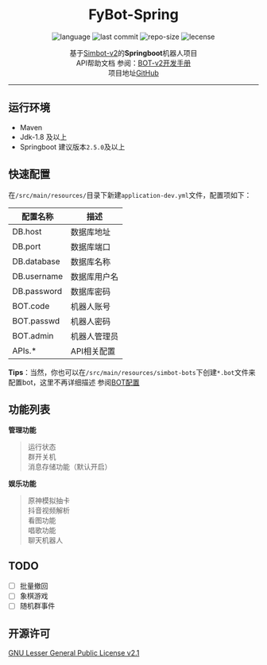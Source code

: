 <div style="text-align: center;">

# FyBot-Spring
![language](https://img.shields.io/github/languages/top/VarleyT/FyCloud-Robot)
![last commit](https://img.shields.io/github/last-commit/VarleyT/FyCloud-Robot)
![repo-size](https://img.shields.io/github/repo-size/VarleyT/FyCloud-Robot)
![lecense](https://img.shields.io/github/license/VarleyT/FyCloud-robot)

基于[Simbot-v2](https://github.com/ForteScarlet/simpler-robot/tree/v2-dev)的**Springboot**机器人项目  
API帮助文档 参阅：[BOT-v2开发手册](https://www.yuque.com/simpler-robot/simpler-robot-doc)  
项目地址[GitHub](https://github.com/VarleyT/FyCloud-Robot)
</div>

***
## 运行环境
* Maven
* Jdk-1.8 及以上
* Springboot 建议版本`2.5.0`及以上

## 快速配置
在`/src/main/resources/`目录下新建`application-dev.yml`文件，配置项如下：

| 配置名称 | 描述 |
| --- | --- |
| DB.host | 数据库地址 |
| DB.port | 数据库端口 |
| DB.database | 数据库名称 |
| DB.username | 数据库用户名 |
| DB.password | 数据库密码 |
| BOT.code | 机器人账号 |
| BOT.passwd | 机器人密码 |
| BOT.admin | 机器人管理员 |
| APIs.* | API相关配置 |

**Tips**：当然，你也可以在`/src/main/resources/simbot-bots`下创建`*.bot`文件来配置bot，这里不再详细描述 参阅[BOT配置](https://www.yuque.com/simpler-robot/simpler-robot-doc/fk6o3e#iUKbX)


## 功能列表
**管理功能**
>运行状态  
>群开关机  
>消息存储功能（默认开启）

**娱乐功能**
>原神模拟抽卡  
>抖音视频解析  
>看图功能  
>唱歌功能  
>聊天机器人

## TODO
- [ ] 批量撤回
- [ ] 象棋游戏
- [ ] 随机群事件

## 开源许可
[GNU Lesser General Public License v2.1](https://github.com/VarleyT/FyCloud-Robot/blob/master/LICENSE)


